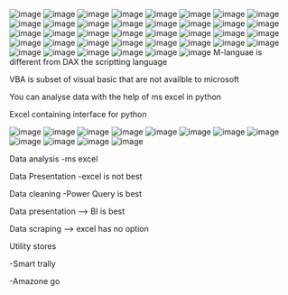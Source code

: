 ![image](https://github.com/princit/NED-Academy/assets/29123911/85ac9c1d-0980-4bbf-b7a3-13a1d7729c77)
![image](https://github.com/princit/NED-Academy/assets/29123911/7ee8d43c-40d5-4d6d-960f-9e663a74dd43)
![image](https://github.com/princit/NED-Academy/assets/29123911/7c57970a-6028-42fa-8d87-97ed271454d9)
![image](https://github.com/princit/NED-Academy/assets/29123911/47366a23-53d8-45ea-a654-2b61f7545ac3)
![image](https://github.com/princit/NED-Academy/assets/29123911/928856d3-6fc8-466c-ac10-118c467c665c)
![image](https://github.com/princit/NED-Academy/assets/29123911/871951bc-6203-4a3b-93b0-0a3def16b1e3)
![image](https://github.com/princit/NED-Academy/assets/29123911/6e575d36-e79f-4925-b4de-13178d9ad1b9)
![image](https://github.com/princit/NED-Academy/assets/29123911/cb8c2ac6-47d0-4a79-9b0f-15fb4e99f5e8)
![image](https://github.com/princit/NED-Academy/assets/29123911/d323ff60-ef9f-45b1-93fc-fe728e30e75a)
![image](https://github.com/princit/NED-Academy/assets/29123911/4e2c6550-b8d4-470d-8e9a-9cbc718f2a19)
![image](https://github.com/princit/NED-Academy/assets/29123911/edf2930e-0ecc-4c2a-ae46-c8df691871e3)
![image](https://github.com/princit/NED-Academy/assets/29123911/092793f3-5dd1-4075-8d87-6ef429b36a06)
![image](https://github.com/princit/NED-Academy/assets/29123911/59f0d151-1bc6-4ae2-b5e3-79bf933e1d51)
![image](https://github.com/princit/NED-Academy/assets/29123911/26a0a816-f652-4b5d-b413-24fb8496f93b)
![image](https://github.com/princit/NED-Academy/assets/29123911/4bbaa93c-ff0e-4a9f-99d7-ed3e6e7d8c21)
![image](https://github.com/princit/NED-Academy/assets/29123911/79a15021-e368-46c2-a373-b6db476a7698)
![image](https://github.com/princit/NED-Academy/assets/29123911/557c99b7-7451-4fe4-b8ed-bbf3e8d214ab)
![image](https://github.com/princit/NED-Academy/assets/29123911/a932109a-5f38-40d1-8231-7f0a3a1db458)
![image](https://github.com/princit/NED-Academy/assets/29123911/61644a25-c97d-442f-94da-295738eaa575)
![image](https://github.com/princit/NED-Academy/assets/29123911/f9f7f186-6268-4b03-a200-4dc190de5bbb)
![image](https://github.com/princit/NED-Academy/assets/29123911/2559bfe9-3f43-4558-9863-279d650d7089)
![image](https://github.com/princit/NED-Academy/assets/29123911/6ba6dabb-2aa5-4603-b19b-5413d16d6b48)
![image](https://github.com/princit/NED-Academy/assets/29123911/d13be91e-e3ad-45cf-bdd7-06207484a225)
![image](https://github.com/princit/NED-Academy/assets/29123911/2028751c-3c43-442f-9215-f7e669a7df23)
![image](https://github.com/princit/NED-Academy/assets/29123911/0832da65-d2d7-4222-b832-a71f08badef0)
![image](https://github.com/princit/NED-Academy/assets/29123911/f5c51b3b-c9ea-41c9-bb15-69aba549749d)
![image](https://github.com/princit/NED-Academy/assets/29123911/ed1f0a22-3aea-44ca-8b4f-afcd3e089c81)
![image](https://github.com/princit/NED-Academy/assets/29123911/c62c0f00-84a5-4808-8b24-550f9a841fc4)
![image](https://github.com/princit/NED-Academy/assets/29123911/a3d4a885-ccb2-424f-8320-cbd88bbe69e8)
![image](https://github.com/princit/NED-Academy/assets/29123911/a6e01999-8f68-4cd2-bfe7-752e4d5ad983)
![image](https://github.com/princit/NED-Academy/assets/29123911/1b423ceb-e98b-4b8a-be8d-d82d970ed8f2)
![image](https://github.com/princit/NED-Academy/assets/29123911/a50661ca-14ae-41e5-8b35-7e24d22cbb3b)
![image](https://github.com/princit/NED-Academy/assets/29123911/170ce82a-e655-4b1f-a64e-a4bc7993d154)
![image](https://github.com/princit/NED-Academy/assets/29123911/00b1da78-6877-4598-babc-aa93abda9755)
![image](https://github.com/princit/NED-Academy/assets/29123911/23efc1b3-788f-40cf-9732-6900e09ad95f)
![image](https://github.com/princit/NED-Academy/assets/29123911/5f90de38-4de9-492a-a08d-af956da735c7)
![image](https://github.com/princit/NED-Academy/assets/29123911/5b3fde30-aa5e-4f4b-b554-f2becfcbf096)
![image](https://github.com/princit/NED-Academy/assets/29123911/b44fe09b-c2c5-4fac-a2d1-6e5d04c3512f)
M-languae is different from DAX the scriptting language

VBA is subset of visual basic that are not availble to microsoft

You can analyse data with the help of ms excel in python

Excel containing interface for python

![image](https://github.com/princit/NED-Academy/assets/29123911/31c6f3f9-43b3-41ae-a056-1af91b7c9e62)
![image](https://github.com/princit/NED-Academy/assets/29123911/0e9a44d7-0339-4a6c-8a3d-940bc7e20ab0)
![image](https://github.com/princit/NED-Academy/assets/29123911/7774c326-1247-4a23-b7e3-86c3306eafb7)
![image](https://github.com/princit/NED-Academy/assets/29123911/a4200d91-5e72-4659-955a-d3b998c1bc33)
![image](https://github.com/princit/NED-Academy/assets/29123911/42df94e2-ed28-4ef8-aabc-fb8545561209)
![image](https://github.com/princit/NED-Academy/assets/29123911/6b7ab119-094c-451c-a569-3366a3037ed6)
![image](https://github.com/princit/NED-Academy/assets/29123911/846abd08-c0d1-48d4-a749-8cc2e02920c9)
![image](https://github.com/princit/NED-Academy/assets/29123911/ae474951-f85a-4116-9872-5b0d9b08b921)
![image](https://github.com/princit/NED-Academy/assets/29123911/cb8e67f6-e05c-4613-9da0-591aa28ba7ec)
![image](https://github.com/princit/NED-Academy/assets/29123911/486b85ed-f70b-44f0-91d3-fa9d91d05c8e)
![image](https://github.com/princit/NED-Academy/assets/29123911/f2d19c3a-4475-4558-9f2b-b3b9677439d2)
![image](https://github.com/princit/NED-Academy/assets/29123911/18affb49-4b35-4a68-a108-b4b8bca3272b)

Data analysis -ms excel

Data Presentation -excel is not best

Data cleaning -Power Query is best 

Data presentation --> BI is best


Data scraping --> excel has no option

Utility stores

-Smart trally

-Amazone go






















